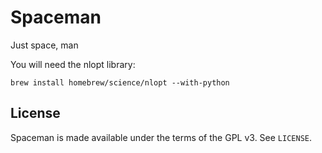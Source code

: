 # Spaceman
Just space, man

You will need the nlopt library:

    brew install homebrew/science/nlopt --with-python

## License

Spaceman is made available under the terms of the GPL v3. See `LICENSE`.
